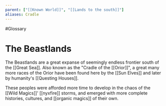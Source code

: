 ```yaml
---
parent: ["[[Known World]]", "[[Lands to the south]]"]
aliases: Cradle
---
```

#Glossary
# The Beastlands

The Beastlands are a great expanse of seemingly endless frontier south of the [[Great Sea]]. Also known as the "Cradle of the [[Orior]]", a great many more races of the Orior have been found here by the [[Sun Elves]] and later by humanity's [[Questing Houses]].

These peoples were afforded more time to develop in the chaos of the [[Wild Magics]]' [[nyxfire]] storms, and emerged with more complete histories, cultures, and [[organic magics]] of their own.
